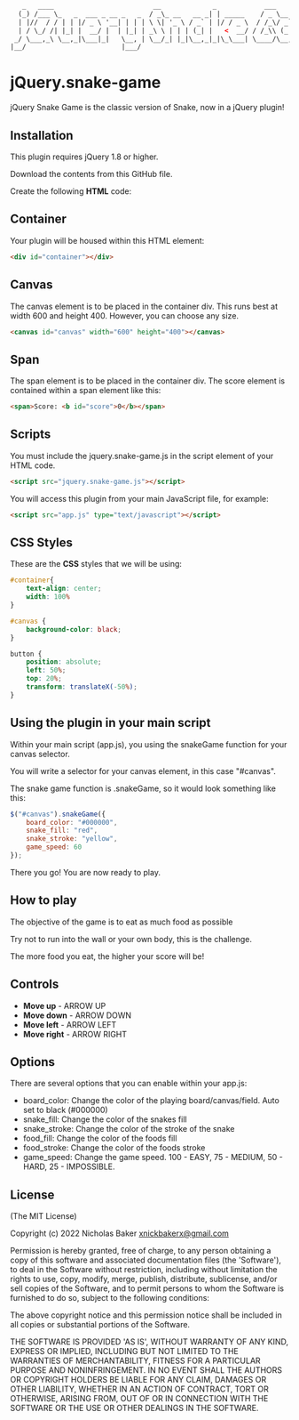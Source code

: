 ```html
   _   ____                         __             _            ___                     
  (_) /___ \_   _  ___ _ __ _   _  / _\_ __   __ _| | _____    / _ \__ _ _ __ ___   ___ 
  | |//  / / | | |/ _ \ '__| | | | \ \| '_ \ / _` | |/ / _ \  / /_\/ _` | '_ ` _ \ / _ \
  | / \_/ /| |_| |  __/ |  | |_| | _\ \ | | | (_| |   <  __/ / /_\\ (_| | | | | | |  __/
 _/ \___,_\ \__,_|\___|_|   \__, | \__/_| |_|\__,_|_|\_\___| \____/\__,_|_| |_| |_|\___|
|__/                        |___/                                                       
```

# jQuery.snake-game

jQuery Snake Game is the classic version of Snake, now in a jQuery plugin!

## Installation

This plugin requires jQuery 1.8 or higher.

Download the contents from this GitHub file.

Create the following **HTML** code:

## Container

Your plugin will be housed within this HTML element:

```html
<div id="container"></div>
```

## Canvas

The canvas element is to be placed in the container div.
This runs best at width 600 and height 400. However, you can choose any size.

```html
<canvas id="canvas" width="600" height="400"></canvas>
```

## Span

The span element is to be placed in the container div.
The score element is contained within a span element like this:

```html
<span>Score: <b id="score">0</b></span>
```

## Scripts

You must include the jquery.snake-game.js in the script element of your HTML code.

```html
<script src="jquery.snake-game.js"></script>
```

You will access this plugin from your main JavaScript file, for example:

```html
<script src="app.js" type="text/javascript"></script>
```

## CSS Styles

These are the **CSS** styles that we will be using:

```css
#container{
    text-align: center;
    width: 100%
}

#canvas {
    background-color: black;
}

button {
    position: absolute;
    left: 50%;
    top: 20%;
    transform: translateX(-50%);
}
```

## Using the plugin in your main script

Within your main script (app.js), you using the snakeGame function for your canvas selector.

You will write a selector for your canvas element, in this case "#canvas". 

The snake game function is .snakeGame, so it would look something like this:

```js
$("#canvas").snakeGame({
    board_color: "#000000",
    snake_fill: "red",
    snake_stroke: "yellow",
    game_speed: 60
});
```

There you go! You are now ready to play.

## How to play

The objective of the game is to eat as much food as possible

Try not to run into the wall or your own body, this is the challenge.

The more food you eat, the higher your score will be!

## Controls

* **Move up** - ARROW UP
* **Move down** - ARROW DOWN
* **Move left** - ARROW LEFT
* **Move right** - ARROW RIGHT

## Options

There are several options that you can enable within your app.js:
* board_color: Change the color of the playing board/canvas/field. Auto set to black (#000000)
* snake_fill: Change the color of the snakes fill
* snake_stroke: Change the color of the stroke of the snake
* food_fill: Change the color of the foods fill
* food_stroke: Change the color of the foods stroke
* game_speed: Change the game speed. 100 - EASY, 75 - MEDIUM, 50 - HARD, 25 - IMPOSSIBLE.

## License

(The MIT License)

Copyright (c) 2022 Nicholas Baker <xnickbakerx@gmail.com>

Permission is hereby granted, free of charge, to any person obtaining
a copy of this software and associated documentation files (the
'Software'), to deal in the Software without restriction, including
without limitation the rights to use, copy, modify, merge, publish,
distribute, sublicense, and/or sell copies of the Software, and to
permit persons to whom the Software is furnished to do so, subject to
the following conditions:

The above copyright notice and this permission notice shall be
included in all copies or substantial portions of the Software.

THE SOFTWARE IS PROVIDED 'AS IS', WITHOUT WARRANTY OF ANY KIND,
EXPRESS OR IMPLIED, INCLUDING BUT NOT LIMITED TO THE WARRANTIES OF
MERCHANTABILITY, FITNESS FOR A PARTICULAR PURPOSE AND NONINFRINGEMENT.
IN NO EVENT SHALL THE AUTHORS OR COPYRIGHT HOLDERS BE LIABLE FOR ANY
CLAIM, DAMAGES OR OTHER LIABILITY, WHETHER IN AN ACTION OF CONTRACT,
TORT OR OTHERWISE, ARISING FROM, OUT OF OR IN CONNECTION WITH THE
SOFTWARE OR THE USE OR OTHER DEALINGS IN THE SOFTWARE.